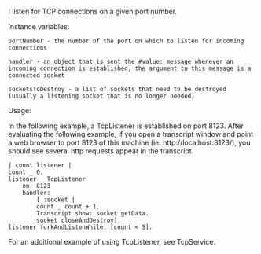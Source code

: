 I listen for TCP connections on a given port number.  

Instance variables:

	portNumber - the number of the port on which to listen for incoming connections

	handler - an object that is sent the #value: message whenever an incoming connection is established; the argument to this message is a connected socket

	socketsToDestroy - a list of sockets that need to be destroyed (usually a listening socket that is no longer needed)

Usage:

In the following example, a TcpListener is established on port 8123.  After evaluating the following example, if you open a transcript window and point a web browser to port 8123 of this machine (ie. http://localhost:8123/), you should see several http requests appear in the transcript.

	| count listener |
	count _ 0.
	listener _ TcpListener
		on: 8123
		handler: 
			[ :socket |
			count _ count + 1.
			Transcript show: socket getData.
			socket closeAndDestroy].
	listener forkAndListenWhile: [count < 5].

For an additional example of using TcpListener, see TcpService.
